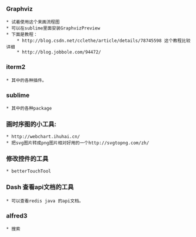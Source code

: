 
### Graphviz
    * 试着使用这个来画流程图
    * 可以在sublime里面安装GraphvizPreview
    * 下面是教程：
	    * http://blog.csdn.net/cclethe/article/details/78745598 这个教程比较详细
	    * http://blog.jobbole.com/94472/

### iterm2
    * 其中的各种插件。

### sublime
    * 其中的各种package

### 画时序图的小工具:
	* http://webchart.ihuhai.cn/
	* 把svg图片转成png图片相对好用的一个http://svgtopng.com/zh/

### 修改控件的工具
	* betterTouchTool

### Dash 查看api文档的工具
	* 可以查看redis java 的api文档。	

### alfred3 
	* 搜索